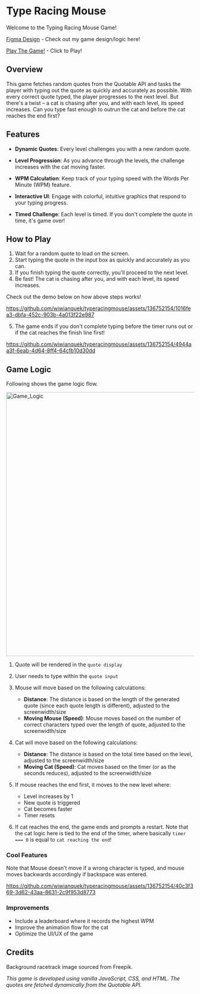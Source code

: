 # Type Racing Mouse
Welcome to the Typing Racing Mouse Game! 

[Figma Design](https://www.figma.com/file/MEq6Phdkyy3dceOgdBrlEn/Type-Racing-Mouse?type=whiteboard&node-id=0%3A1&t=ZBKBAXBA1guzeqs7-1) - Check out my game design/logic here! 

[Play The Game!](https://wiwianquek.github.io/typeracingmouse/typeracingmouse) - Click to Play! 


## Overview
This game fetches random quotes from the Quotable API and tasks the player with typing out the quote as quickly and accurately as possible. With every correct quote typed, the player progresses to the next level. But there's a twist – a cat is chasing after you, and with each level, its speed increases. Can you type fast enough to outrun the cat and before the cat reaches the end first?

## Features
- **Dynamic Quotes**: Every level challenges you with a new random quote.

- **Level Progression**: As you advance through the levels, the challenge increases with the cat moving faster.

- **WPM Calculation**: Keep track of your typing speed with the Words Per Minute (WPM) feature.

- **Interactive UI**: Engage with colorful, intuitive graphics that respond to your typing progress.

- **Timed Challenge**: Each level is timed. If you don't complete the quote in time, it's game over!

## How to Play
1. Wait for a random quote to load on the screen.
2. Start typing the quote in the input box as quickly and accurately as you can.
3. If you finish typing the quote correctly, you'll proceed to the next level.
4. Be fast! The cat is chasing after you, and with each level, its speed increases.

Check out the demo below on how above steps works! 

https://github.com/wiwianquek/typeracingmouse/assets/136752154/1016fea3-dbfa-452c-903b-4a013f22e987


5. The game ends if you don't complete typing before the timer runs out or if the cat reaches the finish line first! 


https://github.com/wiwianquek/typeracingmouse/assets/136752154/4944aa3f-6eab-4d64-8ff4-64cfb10d30dd


## Game Logic

Following shows the game logic flow.

<img width="707" alt="Game_Logic" src="https://github.com/wiwianquek/typeracingmouse/assets/136752154/0089de57-ec37-4396-9912-beae55981890">

1. Quote will be rendered in the ```quote display```
2. User needs to type within the ```quote input```
3. Mouse will move based on the following calculations:
     - **Distance**: The distance is based on the length of the generated quote (since each quote length is different), adjusted to the screenwidth/size
     - **Moving Mouse (Speed)**: Mouse moves based on the number of correct characters typed over the length of quote, adjusted to the screenwidth/size
  
4. Cat will move based on the following calculations:
   - **Distance**: The distance is based on the total time based on the level, adjusted to the screenwidth/size
   - **Moving Cat (Speed)**: Cat moves based on the timer (or as the seconds reduces), adjusted to the screenwidth/size 
  
5. If mouse reaches the end first, it moves to the new level where:
   - Level increases by 1
   - New quote is triggered
   - Cat becomes faster
   - Timer resets

6. If cat reaches the end, the game ends and prompts a restart. Note that the cat logic here is tied to the end of the timer, where basically ```timer === 0```  is equal to ```cat reaching the end```! 

### Cool Features

Note that Mouse doesn't move if a wrong character is typed, and mouse moves backwards accordingly if backspace was entered.

https://github.com/wiwianquek/typeracingmouse/assets/136752154/40c3f369-3d62-43aa-8631-2c9f953d8773

### Improvements
- Include a leaderboard where it records the highest WPM
- Improve the animation flow for the cat
- Optimize the UI/UX of the game 
   
## Credits
Background racetrack image sourced from Freepik.

*This game is developed using vanilla JavaScript, CSS, and HTML. The quotes are fetched dynamically from the Quotable API.*

